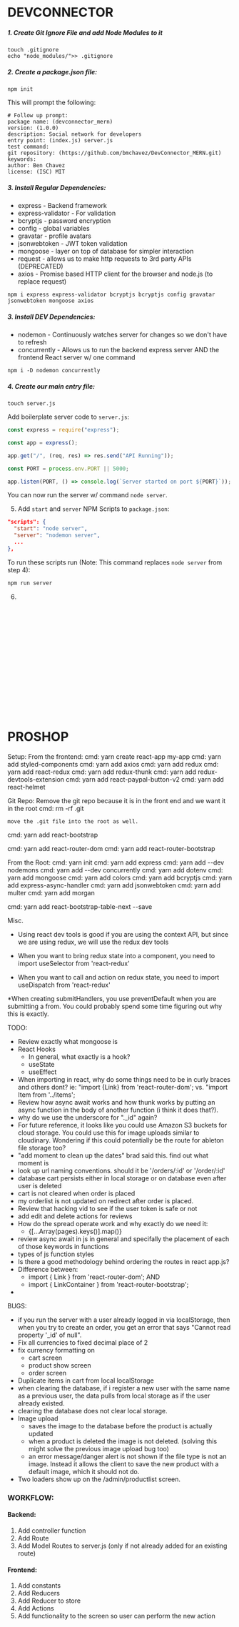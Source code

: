 # DEVCONNECTOR

##### 1. Create Git Ignore File and add Node Modules to it

```
touch .gitignore
echo "node_modules/">> .gitignore
```

##### 2. Create a package.json file:

```
npm init
```

This will prompt the following:

```
# Follow up prompt:
package name: (devconnector_mern)
version: (1.0.0)
description: Social network for developers
entry point: (index.js) server.js
test command:
git repository: (https://github.com/bmchavez/DevConnector_MERN.git)
keywords:
author: Ben Chavez
license: (ISC) MIT
```

##### 3. Install Regular Dependencies:

- express - Backend framework
- express-validator - For validation
- bcryptjs - password encryption
- config - global variables
- gravatar - profile avatars
- jsonwebtoken - JWT token validation
- mongoose - layer on top of database for simpler interaction
- request - allows us to make http requests to 3rd party APIs (DEPRECATED)
- axios - Promise based HTTP client for the browser and node.js (to replace request)

```
npm i express express-validator bcryptjs bcryptjs config gravatar jsonwebtoken mongoose axios
```

##### 3. Install DEV Dependencies:

- nodemon - Continuously watches server for changes so we don't have to refresh
- concurrently - Allows us to run the backend express server AND the frontend React server w/ one command

```
npm i -D nodemon concurrently
```

##### 4. Create our main entry file:

```
touch server.js
```

Add boilerplate server code to `server.js`:

```javascript
const express = require("express");

const app = express();

app.get("/", (req, res) => res.send("API Running"));

const PORT = process.env.PORT || 5000;

app.listen(PORT, () => console.log(`Server started on port ${PORT}`));
```

You can now run the server w/ command `node server`.

5. Add `start` and `server` NPM Scripts to `package.json`:

```json
"scripts": {
  "start": "node server",
  "server": "nodemon server",
  ...
},
```

To run these scripts run (Note: This command replaces `node server` from step 4):

```bash
npm run server
```

6.

#

```
















```

#

#

#

#

# PROSHOP

Setup:
From the frontend:
cmd: yarn create react-app my-app
cmd: yarn add styled-components
cmd: yarn add axios
cmd: yarn add redux
cmd: yarn add react-redux
cmd: yarn add redux-thunk
cmd: yarn add redux-devtools-extension
cmd: yarn add react-paypal-button-v2
cmd: yarn add react-helmet

Git Repo:
Remove the git repo because it is in the front end and we want it in the root
cmd: rm -rf .git

    move the .git file into the root as well.

cmd: yarn add react-bootstrap

cmd: yarn add react-router-dom
cmd: yarn add react-router-bootstrap

From the Root:
cmd: yarn init
cmd: yarn add express
cmd: yarn add --dev nodemons
cmd: yarn add --dev concurrently
cmd: yarn add dotenv
cmd: yarn add mongoose
cmd: yarn add colors
cmd: yarn add bcryptjs
cmd: yarn add express-async-handler
cmd: yarn add jsonwebtoken
cmd: yarn add multer
cmd: yarn add morgan

cmd: yarn add react-bootstrap-table-next --save

Misc.

- Using react dev tools is good if you are using the context API, but since we are using redux, we will use the redux dev tools

- When you want to bring redux state into a component, you need to import useSelector from 'react-redux'
- When you want to call and action on redux state, you need to import useDispatch from 'react-redux'

\*When creating submitHandlers, you use preventDefault when you are submitting a from. You could probably spend some time figuring out why this is exactly.

TODO:

- Review exactly what mongoose is
- React Hooks
  - In general, what exactly is a hook?
  - useState
  - useEffect
- When importing in react, why do some things need to be in curly braces and others dont? ie:
  "import {Link} from 'react-router-dom';
  vs.
  "import Item from '../items';
- Review how async await works and how thunk works by putting an async function in the body of another function (i think it does that?).
- why do we use the underscore for ".\_id" again?
- For future reference, it looks like you could use Amazon S3 buckets for cloud storage. You could use this for image uploads similar to cloudinary. Wondering if this could potentially be the route for ableton file storage too?
- "add moment to clean up the dates" brad said this. find out what moment is
- look up url naming conventions. should it be '/orders/:id' or '/order/:id'
- database cart persists either in local storage or on database even after user is deleted
- cart is not cleared when order is placed
- my orderlist is not updated on redirect after order is placed.
- Review that hacking vid to see if the user token is safe or not
- add edit and delete actions for reviews
- How do the spread operate work and why exactly do we need it:
  - {[...Array(pages).keys()].map()}
- review async await in js in general and specifally the placement of each of those keywords in functions
- types of js function styles
- Is there a good methodology behind ordering the routes in react app.js?
- Difference between:
  - import { Link } from 'react-router-dom';
    AND
  - import { LinkContainer } from 'react-router-bootstrap';
-

BUGS:

- if you run the server with a user already logged in via localStorage, then when you try to create an order, you get an error that says "Cannot read property '\_id' of null".
- Fix all currencies to fixed decimal place of 2
- fix currency formatting on
  - cart screen
  - product show screen
  - order screen
- Duplicate items in cart from local localStorage
- when clearing the database, if i register a new user with the same name as a previous user, the data pulls from local storage as if the user already existed.
- clearing the database does not clear local storage.
- Image upload
  - saves the image to the database before the product is actually updated
  - when a product is deleted the image is not deleted. (solving this might solve the previous image upload bug too)
  - an error message/danger alert is not shown if the file type is not an image. Instead it allows the client to save the new product with a default image, which it should not do.
- Two loaders show up on the /admin/productlist screen.

### WORKFLOW:

#### Backend:

1. Add controller function
2. Add Route
3. Add Model Routes to server.js (only if not already added for an existing route)

#### Frontend:

1. Add constants
2. Add Reducers
3. Add Reducer to store
4. Add Actions
5. Add functionality to the screen so user can perform the new action
